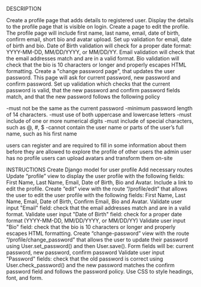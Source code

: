 DESCRIPTION

Create a profile page that adds details to registered user. Display the details to the profile page that is visible on login. Create a page to edit the profile. The profile page will include first name, last name, email, date of birth, confirm email, short bio and avatar upload. Set up validation for email, date of birth and bio. Date of Birth validation will check for a proper date format: YYYY-MM-DD, MM/DD/YYYY, or MM/DD/YY. Email validation will check that the email addresses match and are in a valid format. Bio validation will check that the bio is 10 characters or longer and properly escapes HTML formatting.
Create a "change password page", that updates the user password. This page will ask for current password, new password and confirm password. Set up validation which checks that the current password is valid, that the new password and confirm password fields match, and that the new password follows the following policy

-must not be the same as the current password
-minimum password length of 14 characters.
-must use of both uppercase and lowercase letters
-must include of one or more numerical digits
-must include of special characters, such as @, #, $
-cannot contain the user name or parts of the user’s full name, such as his first name

users can register and are required to fill in some information about them before they are allowed to explore the profile of other users
the admin user has no profile
users can upload avatars and transform them on-site


INSTRUCTIONS
Create Django model for user profile
Add necessary routes
Update “profile” view to display the user profile with the following fields: First Name, Last Name, Email, Date of Birth, Bio and Avatar. Include a link to edit the profile.
Create “edit” view with the route “/profile/edit” that allows the user to edit the user profile with the following fields: First Name, Last Name, Email, Date of Birth, Confirm Email, Bio and Avatar.
Validate user input "Email" field: check that the email addresses match and are in a valid format.
Validate user input "Date of Birth" field: check for a proper date format (YYYY-MM-DD, MM/DD/YYYY, or MM/DD/YY)
Validate user input "Bio" field: check that the bio is 10 characters or longer and properly escapes HTML formatting.
Create “change-password” view with the route “/profile/change_password” that allows the user to update their password using User.set_password() and then User.save(). Form fields will be: current password, new password, confirm password
Validate user input "Password" fields: check that the old password is correct using User.check_password() and the new password matches the confirm password field and follows the password policy.
Use CSS to style headings, font, and form.
